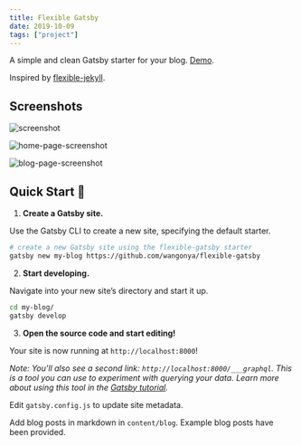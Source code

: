 ```yaml
---
title: Flexible Gatsby
date: 2019-10-09
tags: ["project"]
---
```


A simple and clean Gatsby starter for your blog. [Demo](https://flexible-gatsby.netlify.com/).

Inspired by [flexible-jekyll](https://github.com/artemsheludko/flexible-jekyll).

## Screenshots

![screenshot](https://thepracticaldev.s3.amazonaws.com/i/6jc6tklv1eo1irukbw7d.jpg)

![home-page-screenshot](https://thepracticaldev.s3.amazonaws.com/i/2kiwp0x3znec7y5x5za7.jpg)

![blog-page-screenshot](https://thepracticaldev.s3.amazonaws.com/i/uizb52tk7chrbclan00r.jpg)

## Quick Start 🚀

1.  **Create a Gatsby site.**

Use the Gatsby CLI to create a new site, specifying the default starter.

```sh
# create a new Gatsby site using the flexible-gatsby starter
gatsby new my-blog https://github.com/wangonya/flexible-gatsby
```

2.  **Start developing.**

Navigate into your new site’s directory and start it up.

```sh
cd my-blog/
gatsby develop
```

3.  **Open the source code and start editing!**

Your site is now running at `http://localhost:8000`!

_Note: You'll also see a second link: _`http://localhost:8000/___graphql`_. This is a tool you can use to experiment with querying your data. Learn more about using this tool in the [Gatsby tutorial](https://www.gatsbyjs.org/tutorial/part-five/#introducing-graphiql)._

Edit `gatsby.config.js` to update site metadata.

Add blog posts in markdown in `content/blog`. Example blog posts have been provided.
